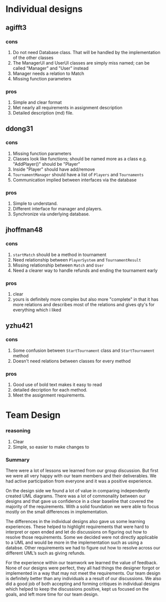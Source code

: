 # Individual designs

## agifft3

### cons
1) Do not need Database class. That will be handled by the implementation of the other classes
2) The ManagerUI and UserUI classes are simply miss named; can be called "Manager"
and "User" instead
3) Manager needs a relation to Match
4) Missing function parameters

### pros
1) Simple and clear format
2) Met nearly all requirements in assignment description
3) Detailed description (md) file.

## ddong31

### cons
1) Missing function parameters
2) Classes look like functions; should be named more as a class e.g. "AddPlayer()" should
be "Player"
3) Inside "Player" should have add/remove
4) `TournamentManager` should have a list of `Players` and `Tournaments`
5) Communication implied between interfaces via the database

### pros
1) Simple to understand.
2) Different interface for manager and players.
3) Synchronize via underlying database.

## jhoffman48

### cons
1) `startMatch` should be a method in tournament
2) Need relationship between `PlayerSystem` and `TournamentResult`
3) Missing relationship between `Match` and `User`
4) Need a clearer way to handle refunds and ending the tournament early

### pros
1) clear
2) yours is definitely more complex but also more "complete" in that it has more
relations and describes most of the relations and gives qty's for everything which i liked



## yzhu421

### cons
1) Some confusion between `StartTournament` class and `StartTournament` method
2) Doesn't need relations between classes for every method

### pros
1) Good use of bold text makes it easy to read
2) detailed decription for each method.
3) Meet the assignment requirements.


# Team Design

### reasoning
1) Clear
2) Simple, so easier to make changes to


### Summary

There were a lot of lessons we learned from our group discussion.  But first we were all very happy with our team members and their deliverables.  We had active participation from everyone and it was a positive experience. 

 
On the design side we found a lot of value in comparing independently created UML diagrams.  There was a lot of commonality between our designs and that gave us confidence in a clear baseline that covered the majority of the requirements.  With a solid foundation we were able to focus mostly on the small differences in implementation.

 
The differences in the individual designs also gave us some learning experiences.  These helped to highlight requirements that were hard to interpret or open ended and let do discussions on figuring out how to resolve those requirements.  Some we decided were not directly applicable to a UML and would be more in the implementation such as using a databse.  Other requirements we had to figure out how to resolve across our different UML’s such as giving refunds.
 

For the experience within our teamwork we learned the value of feedback.  None of our designs were perfect, they all had things the designer forgot or implemented in a way that may not meet the requirements.  Our team design is definitely better than any individuals a a result of our discussions.  We also did a good job of both accepting and forming critiques in individual designs which helped to keep the discussions positive, kept us focused on the goals, and left more time for our team design. 
